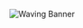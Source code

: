 ![Waving Banner](([https://capsule-render.vercel.app/api?type=waving&height=300&color=gradient&text=SACHIRA%20NADEESHARIKA&descAlign=49&fontAlign=51&fontSize=50]))

